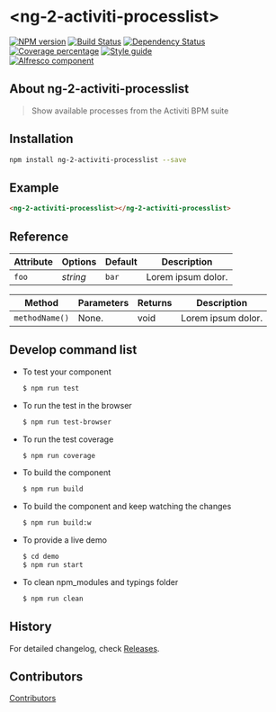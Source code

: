 # &lt;ng-2-activiti-processlist&gt;
[![NPM version][npm-image]][npm-url] 
[![Build Status][travis-image]][travis-url] 
[![Dependency Status][daviddm-image]][daviddm-url]
[![Coverage percentage][coveralls-image]][coveralls-url]
[![Style guide][style-image]][style-url]          
[![Alfresco component][alfrescocomponent-image]][alfrescocomponent-url]          
                  
## About ng-2-activiti-processlist
> Show available processes from the Activiti BPM suite

## Installation

```bash
npm install ng-2-activiti-processlist --save
```

## Example

```html
<ng-2-activiti-processlist></ng-2-activiti-processlist>
```

## Reference

Attribute     | Options     | Default      | Description
---           | ---         | ---          | ---
`foo`         | *string*    | `bar`        | Lorem ipsum dolor.


Method        | Parameters   | Returns     | Description
---           | ---          | ---         | ---
`methodName()`   | None.        | void    | Lorem ipsum dolor.

## Develop command list 


* To test your component

    ```sh
    $ npm run test
    ```
    
* To run the test in the browser

    ```sh
    $ npm run test-browser
    ```    

* To run the test coverage

    ```sh
    $ npm run coverage
    ```
        
* To build the component

    ```sh
    $ npm run build
    ```
    
* To build the component and keep watching the changes

    ```sh
    $ npm run build:w
    ```

* To provide a live demo

    ```sh
    $ cd demo
    $ npm run start
    ```
    
* To clean npm_modules and typings folder

    ```sh
    $ npm run clean
    ```
    
## History

For detailed changelog, check [Releases](https://github.com/Alfresco/ng-2-activiti-processlist/releases).

## Contributors

[Contributors](https://github.com/Alfresco/ng-2-activiti-processlist/graphs/contributors)


[npm-image]: https://badge.fury.io/js/ng-2-activiti-processlist.svg
[npm-url]: https://npmjs.org/package/ng-2-activiti-processlist
[travis-image]: https://travis-ci.org/Alfresco/ng-2-activiti-processlist.svg?branch=master
[travis-url]: https://travis-ci.org/Alfresco/ng-2-activiti-processlist
[daviddm-image]: https://david-dm.org/Alfresco/ng-2-activiti-processlist.svg?theme=shields.io
[daviddm-url]: https://david-dm.org/Alfresco/ng-2-activiti-processlist
[coveralls-image]: https://coveralls.io/repos/Alfresco/ng-2-activiti-processlist/badge.svg
[coveralls-url]: https://coveralls.io/r/Alfresco/ng-2-activiti-processlist
[style-url]: https://github.com/mgechev/angular2-style-guide
[style-image]: https://mgechev.github.io/angular2-style-guide/images/badge.svg
[alfrescocomponent-image]: https://img.shields.io/badge/Alfresco%20component-approved-green.svg
[alfrescocomponent-url]: https://www.alfresco.com
